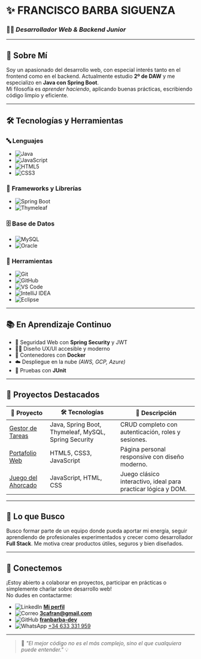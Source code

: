 # ✨ **FRANCISCO BARBA SIGUENZA**  
### 👨‍💻 *Desarrollador Web & Backend Junior*

---

## 🚀 **Sobre Mí**

Soy un apasionado del desarrollo web, con especial interés tanto en el frontend como en el backend. 
Actualmente estudio **2º de DAW** y me especializo en **Java con Spring Boot**.  
Mi filosofía es *aprender haciendo*, aplicando buenas prácticas, escribiendo código limpio y eficiente.

---

## 🛠️ **Tecnologías y Herramientas**

### 🔤 **Lenguajes**
- ![Java](https://img.shields.io/badge/-Java-ED8B00?style=flat&logo=java&logoColor=white)
- ![JavaScript](https://img.shields.io/badge/-JavaScript-F7DF1E?style=flat&logo=javascript&logoColor=black)
- ![HTML5](https://img.shields.io/badge/-HTML5-E34F26?style=flat&logo=html5&logoColor=white)
- ![CSS3](https://img.shields.io/badge/-CSS3-1572B6?style=flat&logo=css3&logoColor=white)

### 🧱 **Frameworks y Librerías**
- ![Spring Boot](https://img.shields.io/badge/-Spring_Boot-6DB33F?style=flat&logo=spring&logoColor=white)
- ![Thymeleaf](https://img.shields.io/badge/-Thymeleaf-005F0F?style=flat&logo=thymeleaf&logoColor=white)

### 🗄️ **Base de Datos**
- ![MySQL](https://img.shields.io/badge/-MySQL-4479A1?style=flat&logo=mysql&logoColor=white)
- ![Oracle](https://img.shields.io/badge/-Oracle_SQL-F80000?style=flat&logo=oracle&logoColor=white)


### 🧰 **Herramientas**
- ![Git](https://img.shields.io/badge/-Git-F05032?style=flat&logo=git&logoColor=white)
- ![GitHub](https://img.shields.io/badge/-GitHub-181717?style=flat&logo=github&logoColor=white)
- ![VS Code](https://img.shields.io/badge/-VS_Code-007ACC?style=flat&logo=visual-studio-code&logoColor=white)
- ![IntelliJ IDEA](https://img.shields.io/badge/-IntelliJ_IDEA-000000?style=flat&logo=intellij-idea&logoColor=white)
- ![Eclipse](https://img.shields.io/badge/-Eclipse-2C2255?style=flat&logo=eclipse&logoColor=white)


---

## 📚 **En Aprendizaje Continuo**

- 🔐 Seguridad Web con **Spring Security** y JWT  
- 🧑‍🎨 Diseño UX/UI accesible y moderno  
- 🐳 Contenedores con **Docker**  
- ☁️ Despliegue en la nube *(AWS, GCP, Azure)*  
- 🧪 Pruebas con **JUnit**

---

## 💼 **Proyectos Destacados**

| 📁 Proyecto                                                    | 🛠️ Tecnologías                                               | 📝 Descripción                                                         |
|---------------------------------------------------------------|---------------------------------------------------------------|------------------------------------------------------------------------|
| [Gestor de Tareas](https://github.com/tu-usuario/gestor-tareas)   | Java, Spring Boot, Thymeleaf, MySQL, Spring Security           | CRUD completo con autenticación, roles y sesiones.                    |
| [Portafolio Web](https://github.com/tu-usuario/portfolio)         | HTML5, CSS3, JavaScript                                        | Página personal responsive con diseño moderno.                        |
| [Juego del Ahorcado](https://github.com/tu-usuario/ahorcado-js)  | JavaScript, HTML, CSS                                          | Juego clásico interactivo, ideal para practicar lógica y DOM.         |

---

## 🎯 Lo que Busco

Busco formar parte de un equipo donde pueda aportar mi energía, seguir aprendiendo de profesionales experimentados y crecer como desarrollador **Full Stack**. Me motiva crear productos útiles, seguros y bien diseñados.

---


## 🤝 **Conectemos**

¡Estoy abierto a colaborar en proyectos, participar en prácticas o simplemente charlar sobre desarrollo web!  
No dudes en contactarme:

- ![LinkedIn](https://img.shields.io/badge/-LinkedIn-0A66C2?style=flat&logo=linkedin&logoColor=white) [**Mi perfil**](https://www.linkedin.com/in/tu-perfil-linkedin)  
- ![Correo](https://img.shields.io/badge/-Email-D14836?style=flat&logo=gmail&logoColor=white) **3cafran@gmail.com**  
- ![GitHub](https://img.shields.io/badge/-GitHub-181717?style=flat&logo=github&logoColor=white) [**franbarba-dev**](https://github.com/franbarba-dev)  
- ![WhatsApp](https://img.shields.io/badge/-WhatsApp-25D366?style=flat&logo=whatsapp&logoColor=white) [+34 633 331 959](https://wa.me/34633331959)

---

> 🧠 *"El mejor código no es el más complejo, sino el que cualquiera puede entender."* 💡

